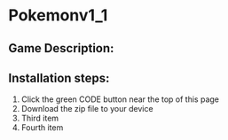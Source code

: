 # Pokemonv1_1
## Game Description:
## Installation steps:
1. Click the green CODE button near the top of this page
1. Download the zip file to your device
2. Third item
1. Fourth item
